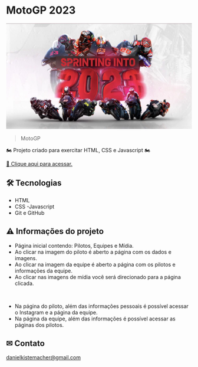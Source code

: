 # MotoGP 2023

![preview_readme](./src/readme.png)
> MotoGP

🏍 Projeto criado para exercitar HTML, CSS e Javascript 🏍

[🔗 Clique aqui para acessar.](https://danielkistemacher.github.io/MotoGP-2023/)

## 🛠 Tecnologias

- HTML
- CSS
-Javascript
- Git e GitHub

## ⚠ Informações do projeto

- Página inicial contendo: Pilotos, Equipes e Mídia.
- Ao clicar na imagem do piloto é aberto a página com os dados e imagens.
- Ao clicar na imagem da equipe é aberto a página com os pilotos e informações da equipe.
- Ao clicar nas imagens de mídia você será direcionado para a página clicada.

<br>

- Na página do piloto, além das informações pessoais é possível acessar o Instagram e a página da equipe.
- Na página da equipe, além das informações é possível acessar as páginas dos pilotos.

## ✉ Contato
danielkistemacher@gmail.com